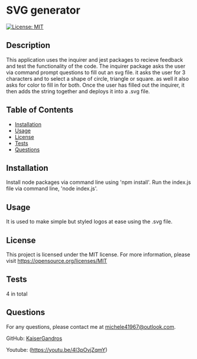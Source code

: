 
  # SVG generator

[![License: MIT](https://img.shields.io/badge/License-MIT-yellow.svg)](https://opensource.org/licenses/MIT)

## Description
This application uses the inquirer and jest packages to recieve feedback and test the functionality of the code. The inquirer package asks the user via command prompt questions to fill out an svg file. it asks the user for 3 characters and to select a shape of circle, triangle or square. as well it also asks for color to fill in for both. Once the user has filled out the inquirer, it then adds the string together and deploys it into a .svg file.

## Table of Contents
- [Installation](#installation)
- [Usage](#usage)
- [License](#license)
- [Tests](#tests)
- [Questions](#questions)

## Installation
Install node packages via command line using 'npm install'. Run the index.js file via command line, 'node index.js'.

## Usage
It is used to make simple but styled logos at ease using the .svg file.

## License
This project is licensed under the MIT license.
For more information, please visit https://opensource.org/licenses/MIT

## Tests
4 in total

## Questions
For any questions, please contact me at [michele41967@outlook.com](mailto:michele41967@outlook.com).

GitHub: [KaiserGandros](https://github.com/KaiserGandros)

Youtube: (https://youtu.be/4I3pOvjZqmY)


